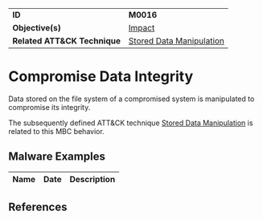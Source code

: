 |||
|---------|------------------------|
|**ID**|**M0016**|
|**Objective(s)**| [Impact](../impact)|
|**Related ATT&CK Technique**|[Stored Data Manipulation](https://attack.mitre.org/techniques/T1492/)|


Compromise Data Integrity
=========================
Data stored on the file system of a compromised system is manipulated to compromise its integrity.

The subsequently defined ATT&CK technique [Stored Data Manipulation](https://attack.mitre.org/techniques/T1492/) is related to this MBC behavior.

Malware Examples
----------------
|Name|Date|Description|
|-----------------------------|--------|-----------------------------|

References
----------
